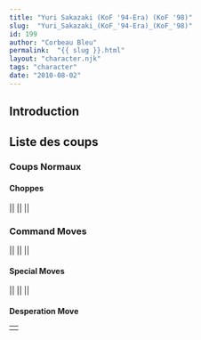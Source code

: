 ```yaml
---
title: "Yuri Sakazaki (KoF '94-Era) (KoF '98)"
slug:  "Yuri_Sakazaki_(KoF_'94-Era)_(KoF_'98)"
id: 199
author: "Corbeau Bleu"
permalink:  "{{ slug }}.html"
layout: "character.njk"
tags: "character"
date: "2010-08-02"
---
```


## Introduction

## Liste des coups

### Coups Normaux

#### Choppes

||
||
||

### Command Moves

||
||
||

#### Special Moves

||
||
||

#### Desperation Move

|     |
|-----|
|     |
